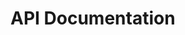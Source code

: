 # API Documentation

<style>
.md-sidebar.md-sidebar--secondary {
    display: none;
}
.md-content {
    max-width: 100%;
}
</style>
<div>
<redoc spec-url="https://raw.githubusercontent.com/SchoolSquirrel/SchoolSquirrel/gh-pages/developers/swagger.json"></redoc>
<script src="https://cdn.jsdelivr.net/npm/redoc@next/bundles/redoc.standalone.js"> </script>
</div>